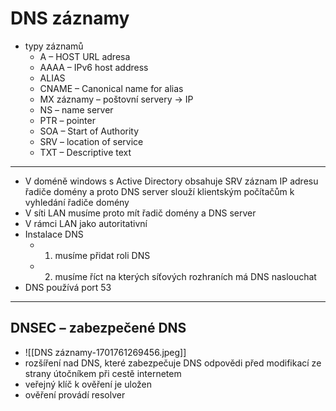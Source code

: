 # DNS záznamy
- typy záznamů
	- A – HOST URL adresa
	- AAAA – IPv6 host address
	- ALIAS
	- CNAME – Canonical name for alias 
	- MX záznamy – poštovní servery -> IP
	- NS – name server
	- PTR – pointer
	- SOA – Start of Authority
	- SRV – location of service
	- TXT – Descriptive text
---
- V doméně windows s Active Directory obsahuje SRV záznam IP adresu řadiče domény a proto DNS server slouží klientským počítačům k vyhledání řadiče domény
- V síti LAN musíme proto mít řadič domény a DNS server
- V rámci LAN jako autoritativní
- Instalace DNS
	- 1) musíme přidat roli DNS
	- 2) musíme říct na kterých síťových rozhraních má DNS naslouchat
- DNS používá port 53
---
## DNSEC – zabezpečené DNS
- ![[DNS záznamy-1701761269456.jpeg]]
- rozšíření nad DNS, které zabezpečuje DNS odpovědi před modifikací ze strany útočníkem při cestě internetem
- veřejný klíč k ověření je uložen
- ověření provádí resolver